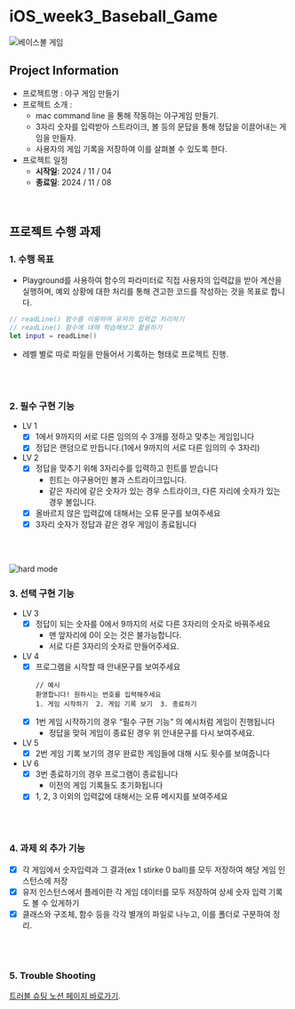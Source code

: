 # iOS_week3_Baseball_Game

![베이스볼 게임](https://sabrbaseballgaming.com/wp-content/uploads/2024/02/pure-stat_baseball2a.jpg)


## Project Information
  - 프로젝트명 : 야구 게임 만들기
  - 프로젝트 소개 :
    - mac command line 을 통해 작동하는 야구게임 만들기.
    - 3자리 숫자를 입력받아 스트라이크, 볼 등의 문답을 통해 정답을 이끌어내는 게임을 만들자.
    - 사용자의 게임 기록을 저장하여 이를 살펴볼 수 있도록 한다.
  - 프로젝트 일정
    - **시작일**: 2024 / 11 / 04
    - **종료일**: 2024 / 11 / 08
<br><br><br>

## 프로젝트 수행 과제
### 1. 수행 목표 
  - Playground를 사용하여 함수의 파라미터로 직접 사용자의 입력값을 받아 계산을 실행하며, 예외 상황에 대한 처리를 통해 견고한 코드를 작성하는 것을 목표로 합니다.   
```swift
// readLine() 함수를 이용하여 유저의 입력값 처리하기
// readLine() 함수에 대해 학습해보고 활용하기
let input = readLine()
```
  - 레벨 별로 따로 파일을 만들어서 기록하는 형태로 프로젝트 진행.

<br><br>

### 2. 필수 구현 기능
  - LV 1
    + [x] 1에서 9까지의 서로 다른 임의의 수 3개를 정하고 맞추는 게임입니다
    + [x] 정답은 랜덤으로 만듭니다.(1에서 9까지의 서로 다른 임의의 수 3자리)
  - LV 2
    + [x] 정답을 맞추기 위해 3자리수를 입력하고 힌트를 받습니다
      - 힌트는 야구용어인 볼과 스트라이크입니다.
      - 같은 자리에 같은 숫자가 있는 경우 스트라이크, 다른 자리에 숫자가 있는 경우 볼입니다.
    + [x] 올바르지 않은 입력값에 대해서는 오류 문구를 보여주세요
    + [x] 3자리 숫자가 정답과 같은 경우 게임이 종료됩니다
  
<br><br>

![hard mode](https://staticdelivery.nexusmods.com/mods/5113/images/headers/229_1676449560.jpg)

### 3. 선택 구현 기능
  - LV 3
    + [x] 정답이 되는 숫자를 0에서 9까지의 서로 다른 3자리의 숫자로 바꿔주세요
      - 맨 앞자리에 0이 오는 것은 불가능합니다.
      - 서로 다른 3자리의 숫자로 만들어주세요.
  - LV 4
    + [x] 프로그램을 시작할 때 안내문구를 보여주세요
      ```
      // 예시
      환영합니다! 원하시는 번호를 입력해주세요
      1. 게임 시작하기  2. 게임 기록 보기  3. 종료하기
      ```
    + [x] 1번 게임 시작하기의 경우 “필수 구현 기능” 의 예시처럼 게임이 진행됩니다
      - 정답을 맞혀 게임이 종료된 경우 위 안내문구를 다시 보여주세요.
  - LV 5
    + [x] 2번 게임 기록 보기의 경우 완료한 게임들에 대해 시도 횟수를 보여줍니다
  - LV 6
    + [x] 3번 종료하기의 경우 프로그램이 종료됩니다
      - 이전의 게임 기록들도 초기화됩니다
    + [x] 1, 2, 3 이외의 입력값에 대해서는 오류 메시지를 보여주세요

<br><br>

### 4. 과제 외 추가 기능
  - [x] 각 게임에서 숫자입력과 그 결과(ex 1 stirke 0 ball)를 모두 저장하여 해당 게임 인스턴스에 저장
  - [x] 유저 인스턴스에서 플레이한 각 게임 데이터를 모두 저장하여 상세 숫자 입력 기록도 볼 수 있게하기
  - [x] 클래스와 구조체, 함수 등을 각각 별개의 파일로 나누고, 이를 폴더로 구분하여 정리.

<br><br>

### 5. Trouble Shooting
[트러블 슈팅 노션 페이지 바로가기](https://seongto.notion.site/241104_-134a2764a657804cb5a3d538b794a30f?pvs=4).

      
